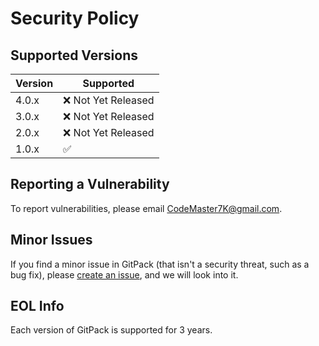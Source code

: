 # Security Policy

## Supported Versions

| Version | Supported          |
| ------- | ------------------ |
| 4.0.x   | :x: Not Yet Released  |
| 3.0.x   | :x: Not Yet Released                 |
| 2.0.x   | :x: Not Yet Released  |
| 1.0.x   | :white_check_mark:               |

## Reporting a Vulnerability

To report vulnerabilities, please email [CodeMaster7K@gmail.com](mailto:CodeMaster7K@gmail.com).

## Minor Issues

If you find a minor issue in GitPack (that isn't a security threat, such as a bug fix), please [create an issue](https://github.com/TechDreams-Innovations/GitPack/issues), and we will look into it.

## EOL Info

Each version of GitPack is supported for 3 years.
